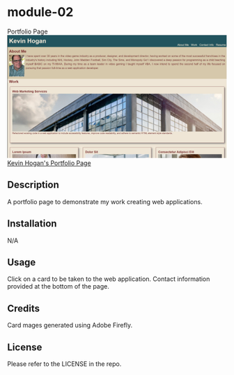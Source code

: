 # module-02
Portfolio Page
![Image of Horiseon web site](./assets/images/Capture.PNG)
[Kevin Hogan's Portfolio Page](https://kevinchogan.github.io/module-02/)

## Description

A portfolio page to demonstrate my work creating web applications.

## Installation

N/A

## Usage

Click on a card to be taken to the web application.  Contact information provided at the bottom of the page.

## Credits

Card mages generated using Adobe Firefly. 

## License

Please refer to the LICENSE in the repo.
